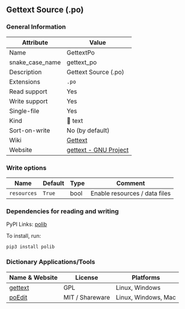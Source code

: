 
## Gettext Source (.po) ##

### General Information ###
Attribute | Value
--------- | -------
Name | GettextPo
snake_case_name | gettext_po
Description | Gettext Source (.po)
Extensions | `.po`
Read support | Yes
Write support | Yes
Single-file | Yes
Kind | 📝 text
Sort-on-write | No (by default)
Wiki | [Gettext](https://en.wikipedia.org/wiki/Gettext)
Website | [gettext - GNU Project](https://www.gnu.org/software/gettext)



### Write options ###
Name | Default | Type | Comment
---- | ------- | ---- | -------
`resources` | `True` | bool | Enable resources / data files

### Dependencies for reading and writing ###
PyPI Links: [polib](https://pypi.org/project/polib)

To install, run:

    pip3 install polib


### Dictionary Applications/Tools ###
Name & Website | License | Platforms
-------------- | ------- | ---------
[gettext](https://www.gnu.org/software/gettext/) | GPL | Linux, Windows
[poEdit](https://github.com/vslavik/poedit) | MIT / Shareware | Linux, Windows, Mac
